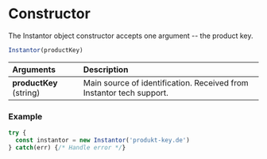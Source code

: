 # Constructor

The Instantor object constructor accepts one argument -- the product key.

```javascript
Instantor(productKey)
```

| Arguments | Description |
| :--- | :--- |
| **productKey** \(string\) | Main source of identification. Received from Instantor tech support. |

### Example

```javascript
try {
  const instantor = new Instantor('produkt-key.de')
} catch(err) {/* Handle error */}
```



